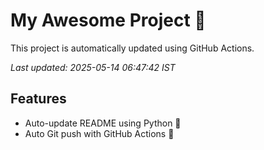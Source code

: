 # My Awesome Project 🚀

This project is automatically updated using GitHub Actions.

_Last updated: 2025-05-14 06:47:42 IST_

## Features
- Auto-update README using Python 🐍
- Auto Git push with GitHub Actions 🤖
